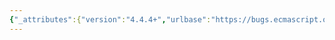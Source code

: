 ```yaml
---
{"_attributes":{"version":"4.4.4+","urlbase":"https://bugs.ecmascript.org/","maintainer":"dherman@mozilla.com"},"bug":{"bug_id":3627,"creation_ts":"2015-01-23 14:29:00 -0800","short_desc":"14.4.12 EvaluateBody: Use explicit Return completion","delta_ts":"2015-02-02 18:38:45 -0800","product":"Draft for 6th Edition","component":"technical issue","version":"Rev 31: January 15, 2015 Draft","rep_platform":"All","op_sys":"All","bug_status":"RESOLVED","resolution":"FIXED","priority":"Normal","bug_severity":"normal","everconfirmed":true,"reporter":{"uid":"andrebargull","name":"André Bargull"},"assigned_to":{"uid":"allen","name":"Allen Wirfs-Brock"},"long_desc":[{"commentid":11638,"comment_count":0,"who":{"uid":"andrebargull","name":"André Bargull"},"bug_when":"2015-01-23 14:29:18 -0800","thetext":"14.4.12 Runtime Semantics: EvaluateBody\n\nStep 4 needs to use an explicit `Completion{[[type]]: return}`."},{"commentid":11698,"comment_count":1,"who":{"uid":"allen","name":"Allen Wirfs-Brock"},"bug_when":"2015-01-23 16:39:01 -0800","thetext":"fixed in rev32 editor's draft"},{"commentid":11896,"comment_count":2,"who":{"uid":"allen","name":"Allen Wirfs-Brock"},"bug_when":"2015-02-02 18:38:45 -0800","thetext":"fixed in rev32 draft"}]}}
---
```

